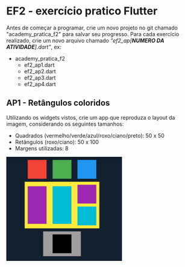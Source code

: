 # EF2 - exercício pratico Flutter

Antes de começar a programar, crie um novo projeto no git chamado "academy_pratica_f2" para salvar seu progresso. Para
cada exercício realizado, crie um novo arquivo chamado _"ef2_ap[**NUMERO DA ATIVIDADE**].dart"_, ex:

- academy_pratica_f2
    - ef2_ap1.dart
    - ef2_ap2.dart
    - ef2_ap3.dart
    - ef2_ap4.dart

## AP1 - Retângulos coloridos

Utilizando os widgets vistos, crie um app que reproduza o layout da imagem, considerando os seguintes tamanhos:

- Quadrados (vermelho/verde/azul/roxo/ciano/preto): 50 x 50
- Retângulos (roxo/ciano): 50 x 100
- Margens utilizadas: 8

<img alt="imagem" width="307" height="277" style="width: 307px; height: 277px;" src="https://github.com/LinceTech/dart-workshops/blob/main/flutter-widgets/ap_1/print.png?raw=true"/>